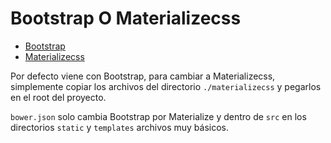 # Bootstrap O Materializecss

- [Bootstrap](http://getbootstrap.com/)
- [Materializecss](http://materializecss.com)

Por defecto viene con Bootstrap, para cambiar a Materializecss, simplemente copiar los archivos del directorio ``./materializecss`` y pegarlos en el root del proyecto.

``bower.json`` solo cambia Bootstrap por Materialize y dentro de ``src`` en los directorios ``static`` y ``templates`` archivos muy básicos.
